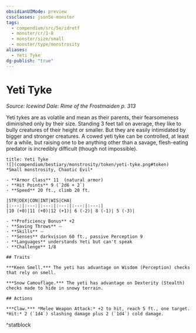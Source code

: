 ```yaml
---
obsidianUIMode: preview
cssclasses: json5e-monster
tags:
  - compendium/src/5e/idrotf
  - monster/cr/1-8
  - monster/size/small
  - monster/type/monstrosity
aliases:
  - Yeti Tyke
dg-publish: "true"
---
```

# Yeti Tyke
*Source: Icewind Dale: Rime of the Frostmaiden p. 313*  

Yeti tykes are as volatile and mean as their parents, their fearsomeness diminished only by their size. Standing 3 feet tall on average, they like to bully creatures of their height or smaller. But they are easily intimidated by bigger and stronger creatures. A cowed yeti tyke can be controlled, at least for a while, but raising one to be anything other than a savage, flesh-eating predator is incredibly difficult (though not impossible).

```ad-statblock
title: Yeti Tyke
![](compendium/bestiary/monstrosity/token/yeti-tyke.png#token)
*Small monstrosity, Chaotic Evil*

- **Armor Class** 11  (natural armor)
- **Hit Points** 9 (`2d6 + 2`)
- **Speed** 20 ft., climb 20 ft.

|STR|DEX|CON|INT|WIS|CHA|
|:---:|:---:|:---:|:---:|:---:|:---:|
|10 (+0)|11 (+0)|12 (+1)| 6 (-2)| 8 (-1)| 5 (-3)|

- **Proficiency Bonus** +2
- **Saving Throws** ⏤
- **Skills** ⏤
- **Senses** darkvision 60 ft., passive Perception 9
- **Languages** understands Yeti but can't speak
- **Challenge** 1/8

## Traits

***Keen Smell.*** The yeti has advantage on Wisdom (Perception) checks that rely on smell.

***Snow Camouflage.*** The yeti has advantage on Dexterity (Stealth) checks made to hide in snowy terrain.

## Actions

***Claw.*** *Melee Weapon Attack:* +2 to hit, reach 5 ft., one target. *Hit:* 2 (`1d4`) slashing damage plus 2 (`1d4`) cold damage.
```
^statblock